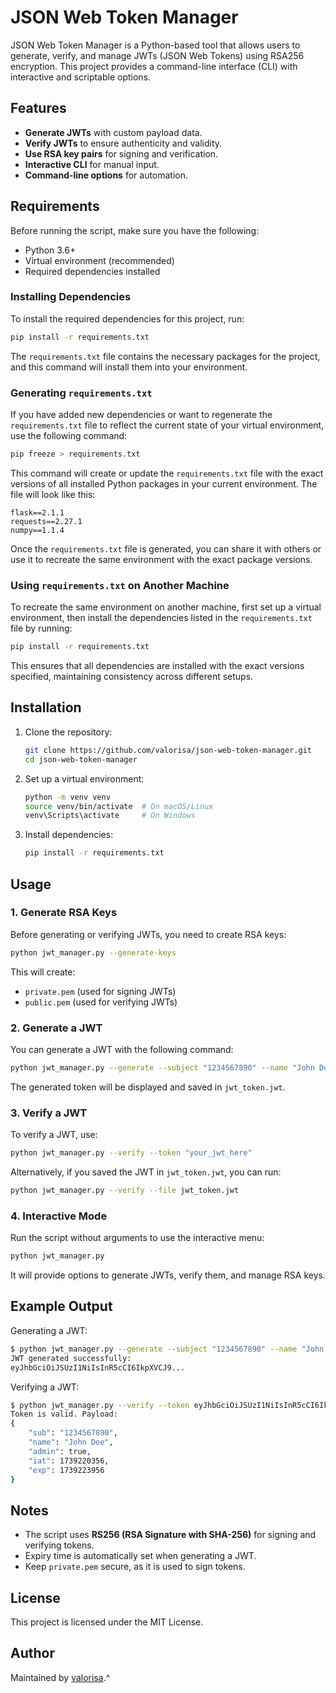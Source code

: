 
# JSON Web Token Manager

JSON Web Token Manager is a Python-based tool that allows users to generate, verify, and manage JWTs (JSON Web Tokens) using RSA256 encryption. This project provides a command-line interface (CLI) with interactive and scriptable options.

## Features

- **Generate JWTs** with custom payload data.
- **Verify JWTs** to ensure authenticity and validity.
- **Use RSA key pairs** for signing and verification.
- **Interactive CLI** for manual input.
- **Command-line options** for automation.

## Requirements

Before running the script, make sure you have the following:

- Python 3.6+
- Virtual environment (recommended)
- Required dependencies installed

### Installing Dependencies

To install the required dependencies for this project, run:

```sh
pip install -r requirements.txt
```

The `requirements.txt` file contains the necessary packages for the project, and this command will install them into your environment.

### Generating `requirements.txt`

If you have added new dependencies or want to regenerate the `requirements.txt` file to reflect the current state of your virtual environment, use the following command:

```sh
pip freeze > requirements.txt
```

This command will create or update the `requirements.txt` file with the exact versions of all installed Python packages in your current environment. The file will look like this:

```
flask==2.1.1
requests==2.27.1
numpy==1.1.4
```

Once the `requirements.txt` file is generated, you can share it with others or use it to recreate the same environment with the exact package versions.

### Using `requirements.txt` on Another Machine

To recreate the same environment on another machine, first set up a virtual environment, then install the dependencies listed in the `requirements.txt` file by running:

```sh
pip install -r requirements.txt
```

This ensures that all dependencies are installed with the exact versions specified, maintaining consistency across different setups.

## Installation

1. Clone the repository:

   ```sh
   git clone https://github.com/valorisa/json-web-token-manager.git
   cd json-web-token-manager
   ```

2. Set up a virtual environment:

   ```sh
   python -m venv venv
   source venv/bin/activate  # On macOS/Linux
   venv\Scripts\activate     # On Windows
   ```

3. Install dependencies:

   ```sh
   pip install -r requirements.txt
   ```

## Usage

### 1. Generate RSA Keys

Before generating or verifying JWTs, you need to create RSA keys:

```sh
python jwt_manager.py --generate-keys
```

This will create:
- `private.pem` (used for signing JWTs)
- `public.pem` (used for verifying JWTs)

### 2. Generate a JWT

You can generate a JWT with the following command:

```sh
python jwt_manager.py --generate --subject "1234567890" --name "John Doe" --admin True
```

The generated token will be displayed and saved in `jwt_token.jwt`.

### 3. Verify a JWT

To verify a JWT, use:

```sh
python jwt_manager.py --verify --token "your_jwt_here"
```

Alternatively, if you saved the JWT in `jwt_token.jwt`, you can run:

```sh
python jwt_manager.py --verify --file jwt_token.jwt
```

### 4. Interactive Mode

Run the script without arguments to use the interactive menu:

```sh
python jwt_manager.py
```

It will provide options to generate JWTs, verify them, and manage RSA keys.

## Example Output

Generating a JWT:

```sh
$ python jwt_manager.py --generate --subject "1234567890" --name "John Doe" --admin True
JWT generated successfully:
eyJhbGciOiJSUzI1NiIsInR5cCI6IkpXVCJ9...
```

Verifying a JWT:

```sh
$ python jwt_manager.py --verify --token eyJhbGciOiJSUzI1NiIsInR5cCI6IkpXVCJ9...
Token is valid. Payload:
{
    "sub": "1234567890",
    "name": "John Doe",
    "admin": true,
    "iat": 1739220356,
    "exp": 1739223956
}
```

## Notes

- The script uses **RS256 (RSA Signature with SHA-256)** for signing and verifying tokens.
- Expiry time is automatically set when generating a JWT.
- Keep `private.pem` secure, as it is used to sign tokens.

## License

This project is licensed under the MIT License.

## Author

Maintained by [valorisa](https://github.com/valorisa).^
